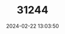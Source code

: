 ---
title: "31244"
category: "Abies koreana"
draft: false
date: 2024-02-22 13:03:50
languages:
  Korean: ["Gu-sang-na-mu"]
  English: ["Korean Fir"]
---